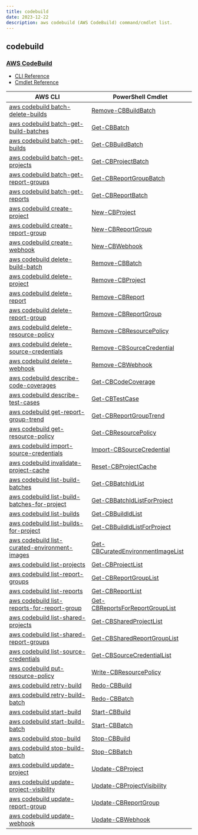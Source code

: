 ```yaml
---
title: codebuild
date: 2023-12-22
description: aws codebuild (AWS CodeBuild) command/cmdlet list.
---
```


## codebuild

### [AWS CodeBuild](https://aws.amazon.com/codebuild/)

* [CLI Reference](https://awscli.amazonaws.com/v2/documentation/api/latest/reference/codebuild/index.html)
* [Cmdlet Reference](https://docs.aws.amazon.com/powershell/latest/reference/items/AWS_CodeBuild_cmdlets.html)

|AWS CLI|PowerShell Cmdlet|
|----|----|
|[aws codebuild batch-delete-builds](https://awscli.amazonaws.com/v2/documentation/api/latest/reference/codebuild/batch-delete-builds.html)|[Remove-CBBuildBatch](https://docs.aws.amazon.com/powershell/latest/reference/items/Remove-CBBuildBatch.html)|
|[aws codebuild batch-get-build-batches](https://awscli.amazonaws.com/v2/documentation/api/latest/reference/codebuild/batch-get-build-batches.html)|[Get-CBBatch](https://docs.aws.amazon.com/powershell/latest/reference/items/Get-CBBatch.html)|
|[aws codebuild batch-get-builds](https://awscli.amazonaws.com/v2/documentation/api/latest/reference/codebuild/batch-get-builds.html)|[Get-CBBuildBatch](https://docs.aws.amazon.com/powershell/latest/reference/items/Get-CBBuildBatch.html)|
|[aws codebuild batch-get-projects](https://awscli.amazonaws.com/v2/documentation/api/latest/reference/codebuild/batch-get-projects.html)|[Get-CBProjectBatch](https://docs.aws.amazon.com/powershell/latest/reference/items/Get-CBProjectBatch.html)|
|[aws codebuild batch-get-report-groups](https://awscli.amazonaws.com/v2/documentation/api/latest/reference/codebuild/batch-get-report-groups.html)|[Get-CBReportGroupBatch](https://docs.aws.amazon.com/powershell/latest/reference/items/Get-CBReportGroupBatch.html)|
|[aws codebuild batch-get-reports](https://awscli.amazonaws.com/v2/documentation/api/latest/reference/codebuild/batch-get-reports.html)|[Get-CBReportBatch](https://docs.aws.amazon.com/powershell/latest/reference/items/Get-CBReportBatch.html)|
|[aws codebuild create-project](https://awscli.amazonaws.com/v2/documentation/api/latest/reference/codebuild/create-project.html)|[New-CBProject](https://docs.aws.amazon.com/powershell/latest/reference/items/New-CBProject.html)|
|[aws codebuild create-report-group](https://awscli.amazonaws.com/v2/documentation/api/latest/reference/codebuild/create-report-group.html)|[New-CBReportGroup](https://docs.aws.amazon.com/powershell/latest/reference/items/New-CBReportGroup.html)|
|[aws codebuild create-webhook](https://awscli.amazonaws.com/v2/documentation/api/latest/reference/codebuild/create-webhook.html)|[New-CBWebhook](https://docs.aws.amazon.com/powershell/latest/reference/items/New-CBWebhook.html)|
|[aws codebuild delete-build-batch](https://awscli.amazonaws.com/v2/documentation/api/latest/reference/codebuild/delete-build-batch.html)|[Remove-CBBatch](https://docs.aws.amazon.com/powershell/latest/reference/items/Remove-CBBatch.html)|
|[aws codebuild delete-project](https://awscli.amazonaws.com/v2/documentation/api/latest/reference/codebuild/delete-project.html)|[Remove-CBProject](https://docs.aws.amazon.com/powershell/latest/reference/items/Remove-CBProject.html)|
|[aws codebuild delete-report](https://awscli.amazonaws.com/v2/documentation/api/latest/reference/codebuild/delete-report.html)|[Remove-CBReport](https://docs.aws.amazon.com/powershell/latest/reference/items/Remove-CBReport.html)|
|[aws codebuild delete-report-group](https://awscli.amazonaws.com/v2/documentation/api/latest/reference/codebuild/delete-report-group.html)|[Remove-CBReportGroup](https://docs.aws.amazon.com/powershell/latest/reference/items/Remove-CBReportGroup.html)|
|[aws codebuild delete-resource-policy](https://awscli.amazonaws.com/v2/documentation/api/latest/reference/codebuild/delete-resource-policy.html)|[Remove-CBResourcePolicy](https://docs.aws.amazon.com/powershell/latest/reference/items/Remove-CBResourcePolicy.html)|
|[aws codebuild delete-source-credentials](https://awscli.amazonaws.com/v2/documentation/api/latest/reference/codebuild/delete-source-credentials.html)|[Remove-CBSourceCredential](https://docs.aws.amazon.com/powershell/latest/reference/items/Remove-CBSourceCredential.html)|
|[aws codebuild delete-webhook](https://awscli.amazonaws.com/v2/documentation/api/latest/reference/codebuild/delete-webhook.html)|[Remove-CBWebhook](https://docs.aws.amazon.com/powershell/latest/reference/items/Remove-CBWebhook.html)|
|[aws codebuild describe-code-coverages](https://awscli.amazonaws.com/v2/documentation/api/latest/reference/codebuild/describe-code-coverages.html)|[Get-CBCodeCoverage](https://docs.aws.amazon.com/powershell/latest/reference/items/Get-CBCodeCoverage.html)|
|[aws codebuild describe-test-cases](https://awscli.amazonaws.com/v2/documentation/api/latest/reference/codebuild/describe-test-cases.html)|[Get-CBTestCase](https://docs.aws.amazon.com/powershell/latest/reference/items/Get-CBTestCase.html)|
|[aws codebuild get-report-group-trend](https://awscli.amazonaws.com/v2/documentation/api/latest/reference/codebuild/get-report-group-trend.html)|[Get-CBReportGroupTrend](https://docs.aws.amazon.com/powershell/latest/reference/items/Get-CBReportGroupTrend.html)|
|[aws codebuild get-resource-policy](https://awscli.amazonaws.com/v2/documentation/api/latest/reference/codebuild/get-resource-policy.html)|[Get-CBResourcePolicy](https://docs.aws.amazon.com/powershell/latest/reference/items/Get-CBResourcePolicy.html)|
|[aws codebuild import-source-credentials](https://awscli.amazonaws.com/v2/documentation/api/latest/reference/codebuild/import-source-credentials.html)|[Import-CBSourceCredential](https://docs.aws.amazon.com/powershell/latest/reference/items/Import-CBSourceCredential.html)|
|[aws codebuild invalidate-project-cache](https://awscli.amazonaws.com/v2/documentation/api/latest/reference/codebuild/invalidate-project-cache.html)|[Reset-CBProjectCache](https://docs.aws.amazon.com/powershell/latest/reference/items/Reset-CBProjectCache.html)|
|[aws codebuild list-build-batches](https://awscli.amazonaws.com/v2/documentation/api/latest/reference/codebuild/list-build-batches.html)|[Get-CBBatchIdList](https://docs.aws.amazon.com/powershell/latest/reference/items/Get-CBBatchIdList.html)|
|[aws codebuild list-build-batches-for-project](https://awscli.amazonaws.com/v2/documentation/api/latest/reference/codebuild/list-build-batches-for-project.html)|[Get-CBBatchIdListForProject](https://docs.aws.amazon.com/powershell/latest/reference/items/Get-CBBatchIdListForProject.html)|
|[aws codebuild list-builds](https://awscli.amazonaws.com/v2/documentation/api/latest/reference/codebuild/list-builds.html)|[Get-CBBuildIdList](https://docs.aws.amazon.com/powershell/latest/reference/items/Get-CBBuildIdList.html)|
|[aws codebuild list-builds-for-project](https://awscli.amazonaws.com/v2/documentation/api/latest/reference/codebuild/list-builds-for-project.html)|[Get-CBBuildIdListForProject](https://docs.aws.amazon.com/powershell/latest/reference/items/Get-CBBuildIdListForProject.html)|
|[aws codebuild list-curated-environment-images](https://awscli.amazonaws.com/v2/documentation/api/latest/reference/codebuild/list-curated-environment-images.html)|[Get-CBCuratedEnvironmentImageList](https://docs.aws.amazon.com/powershell/latest/reference/items/Get-CBCuratedEnvironmentImageList.html)|
|[aws codebuild list-projects](https://awscli.amazonaws.com/v2/documentation/api/latest/reference/codebuild/list-projects.html)|[Get-CBProjectList](https://docs.aws.amazon.com/powershell/latest/reference/items/Get-CBProjectList.html)|
|[aws codebuild list-report-groups](https://awscli.amazonaws.com/v2/documentation/api/latest/reference/codebuild/list-report-groups.html)|[Get-CBReportGroupList](https://docs.aws.amazon.com/powershell/latest/reference/items/Get-CBReportGroupList.html)|
|[aws codebuild list-reports](https://awscli.amazonaws.com/v2/documentation/api/latest/reference/codebuild/list-reports.html)|[Get-CBReportList](https://docs.aws.amazon.com/powershell/latest/reference/items/Get-CBReportList.html)|
|[aws codebuild list-reports-for-report-group](https://awscli.amazonaws.com/v2/documentation/api/latest/reference/codebuild/list-reports-for-report-group.html)|[Get-CBReportsForReportGroupList](https://docs.aws.amazon.com/powershell/latest/reference/items/Get-CBReportsForReportGroupList.html)|
|[aws codebuild list-shared-projects](https://awscli.amazonaws.com/v2/documentation/api/latest/reference/codebuild/list-shared-projects.html)|[Get-CBSharedProjectList](https://docs.aws.amazon.com/powershell/latest/reference/items/Get-CBSharedProjectList.html)|
|[aws codebuild list-shared-report-groups](https://awscli.amazonaws.com/v2/documentation/api/latest/reference/codebuild/list-shared-report-groups.html)|[Get-CBSharedReportGroupList](https://docs.aws.amazon.com/powershell/latest/reference/items/Get-CBSharedReportGroupList.html)|
|[aws codebuild list-source-credentials](https://awscli.amazonaws.com/v2/documentation/api/latest/reference/codebuild/list-source-credentials.html)|[Get-CBSourceCredentialList](https://docs.aws.amazon.com/powershell/latest/reference/items/Get-CBSourceCredentialList.html)|
|[aws codebuild put-resource-policy](https://awscli.amazonaws.com/v2/documentation/api/latest/reference/codebuild/put-resource-policy.html)|[Write-CBResourcePolicy](https://docs.aws.amazon.com/powershell/latest/reference/items/Write-CBResourcePolicy.html)|
|[aws codebuild retry-build](https://awscli.amazonaws.com/v2/documentation/api/latest/reference/codebuild/retry-build.html)|[Redo-CBBuild](https://docs.aws.amazon.com/powershell/latest/reference/items/Redo-CBBuild.html)|
|[aws codebuild retry-build-batch](https://awscli.amazonaws.com/v2/documentation/api/latest/reference/codebuild/retry-build-batch.html)|[Redo-CBBatch](https://docs.aws.amazon.com/powershell/latest/reference/items/Redo-CBBatch.html)|
|[aws codebuild start-build](https://awscli.amazonaws.com/v2/documentation/api/latest/reference/codebuild/start-build.html)|[Start-CBBuild](https://docs.aws.amazon.com/powershell/latest/reference/items/Start-CBBuild.html)|
|[aws codebuild start-build-batch](https://awscli.amazonaws.com/v2/documentation/api/latest/reference/codebuild/start-build-batch.html)|[Start-CBBatch](https://docs.aws.amazon.com/powershell/latest/reference/items/Start-CBBatch.html)|
|[aws codebuild stop-build](https://awscli.amazonaws.com/v2/documentation/api/latest/reference/codebuild/stop-build.html)|[Stop-CBBuild](https://docs.aws.amazon.com/powershell/latest/reference/items/Stop-CBBuild.html)|
|[aws codebuild stop-build-batch](https://awscli.amazonaws.com/v2/documentation/api/latest/reference/codebuild/stop-build-batch.html)|[Stop-CBBatch](https://docs.aws.amazon.com/powershell/latest/reference/items/Stop-CBBatch.html)|
|[aws codebuild update-project](https://awscli.amazonaws.com/v2/documentation/api/latest/reference/codebuild/update-project.html)|[Update-CBProject](https://docs.aws.amazon.com/powershell/latest/reference/items/Update-CBProject.html)|
|[aws codebuild update-project-visibility](https://awscli.amazonaws.com/v2/documentation/api/latest/reference/codebuild/update-project-visibility.html)|[Update-CBProjectVisibility](https://docs.aws.amazon.com/powershell/latest/reference/items/Update-CBProjectVisibility.html)|
|[aws codebuild update-report-group](https://awscli.amazonaws.com/v2/documentation/api/latest/reference/codebuild/update-report-group.html)|[Update-CBReportGroup](https://docs.aws.amazon.com/powershell/latest/reference/items/Update-CBReportGroup.html)|
|[aws codebuild update-webhook](https://awscli.amazonaws.com/v2/documentation/api/latest/reference/codebuild/update-webhook.html)|[Update-CBWebhook](https://docs.aws.amazon.com/powershell/latest/reference/items/Update-CBWebhook.html)|

